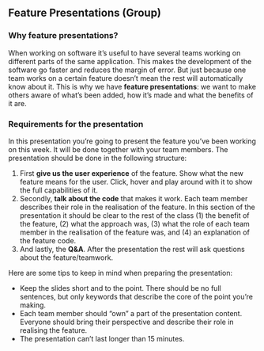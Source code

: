 ## Feature Presentations (Group)

### Why feature presentations?

When working on software it’s useful to have several teams working on different parts of the same application. This makes the development of the software go faster and reduces the margin of error. But just because one team works on a certain feature doesn’t mean the rest will automatically know about it. This is why we have **feature presentations**: we want to make others aware of what’s been added, how it’s made and what the benefits of it are.

### Requirements for the presentation

In this presentation you’re going to present the feature you’ve been working on this week. It will be done together with your team members. The presentation should be done in the following structure:

1. First **give us the user experience** of the feature. Show what the new feature means for the user. Click, hover and play around with it to show the full capabilities of it.
2. Secondly, **talk about the code** that makes it work. Each team member describes their role in the realisation of the feature. In this section of the presentation it should be clear to the rest of the class (1) the benefit of the feature, (2) what the approach was, (3) what the role of each team member in the realisation of the feature was, and (4) an explanation of the feature code.
3. And lastly, the **Q&A**. After the presentation the rest will ask questions about the feature/teamwork.

Here are some tips to keep in mind when preparing the presentation:

- Keep the slides short and to the point. There should be no full sentences, but only keywords that describe the core of the point you’re making.
- Each team member should “own” a part of the presentation content. Everyone should bring their perspective and describe their role in realising the feature.
- The presentation can’t last longer than 15 minutes.
